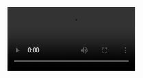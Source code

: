<video>
<source src="https://www.youtube.com/watch?v=_TJZaE0FkKs&list=RD_TJZaE0FkKs&start_radio=1&ab_channel=RahatFatehAliKhan-Topic" type="video/mp4">

</video>
